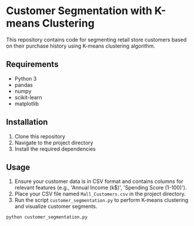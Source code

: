 # Customer Segmentation with K-means Clustering

This repository contains code for segmenting retail store customers based on their purchase history using K-means clustering algorithm.

## Requirements

- Python 3
- pandas
- numpy
- scikit-learn
- matplotlib

## Installation

1. Clone this repository
2. Navigate to the project directory
3. Install the required dependencies

## Usage

1. Ensure your customer data is in CSV format and contains columns for relevant features (e.g., 'Annual Income (k$)', 'Spending Score (1-100)').
2. Place your CSV file named `Mall_Customers.csv` in the project directory.
3. Run the script `customer_segmentation.py` to perform K-means clustering and visualize customer segments.

```bash
python customer_segmentation.py


